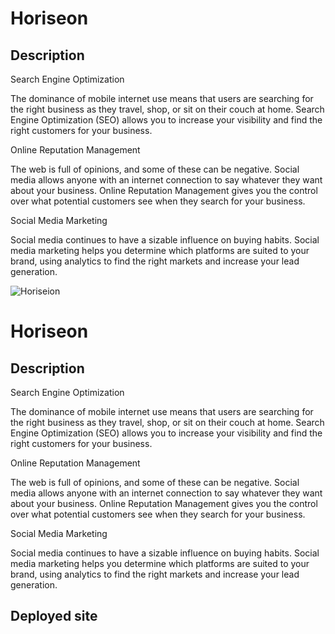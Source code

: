 
# Horiseon

## Description
Search Engine Optimization 

The dominance of mobile internet use means that users are searching for the right business as they travel, shop, or sit on their couch at home. Search Engine Optimization (SEO) allows you to increase your visibility and find the right customers for your business.

Online Reputation Management

The web is full of opinions, and some of these can be negative. Social media allows anyone with an internet connection to say whatever they want about your business. Online Reputation Management gives you the control over what potential customers see when they search for your business.

Social Media Marketing

Social media continues to have a sizable influence on buying habits. Social media marketing helps you determine which platforms are suited to your brand, using analytics to find the right markets and increase your lead generation.

![Horiseion](https://user-images.githubusercontent.com/112989286/208225043-24813037-e89b-4e85-b4da-b7941dd986cd.jpg)

# Horiseon

## Description
Search Engine Optimization 

The dominance of mobile internet use means that users are searching for the right business as they travel, shop, or sit on their couch at home. Search Engine Optimization (SEO) allows you to increase your visibility and find the right customers for your business.

Online Reputation Management

The web is full of opinions, and some of these can be negative. Social media allows anyone with an internet connection to say whatever they want about your business. Online Reputation Management gives you the control over what potential customers see when they search for your business.

Social Media Marketing

Social media continues to have a sizable influence on buying habits. Social media marketing helps you determine which platforms are suited to your brand, using analytics to find the right markets and increase your lead generation.


## Deployed site
